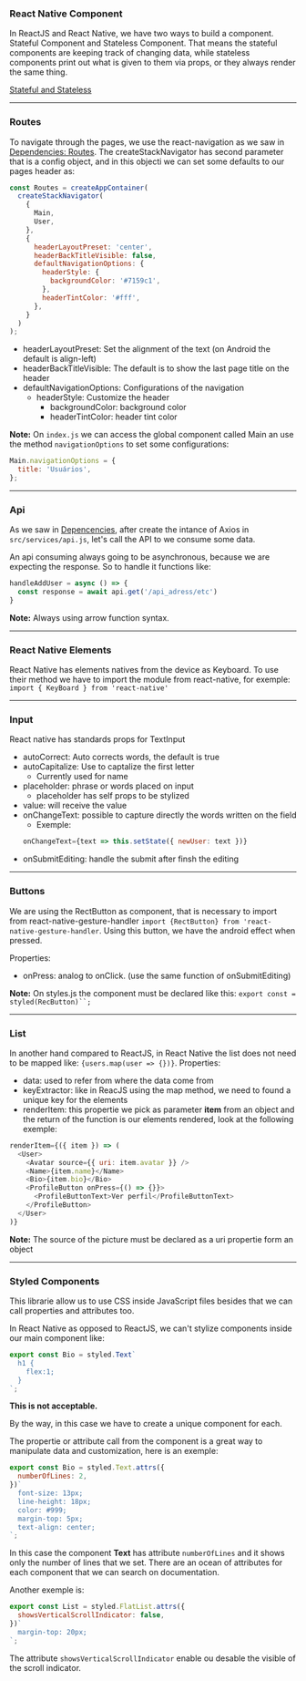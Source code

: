 ### React Native Component
In ReactJS and React Native, we have two ways to build a component. Stateful
Component and Stateless Component. That means the stateful components are
keeping track of changing data, while stateless components print out what is
given to them via props, or they always render the same thing.

[Stateful and Stateless](https://gist.github.com/richardyamamoto/af4d4a12030c3a657691e8b7322b3065)

---
### Routes
To navigate through the pages, we use the react-navigation as we saw in [Dependencies: Routes](https://github.com/richardyamamoto/bootcamp-react-native/blob/master/notes/DEPENDENCIES.md#routes). The createStackNavigator has second parameter that is a config object, and in this objecti we can set some defaults to our pages header as:
```js
const Routes = createAppContainer(
  createStackNavigator(
    {
      Main,
      User,
    },
    {
      headerLayoutPreset: 'center',
      headerBackTitleVisible: false,
      defaultNavigationOptions: {
        headerStyle: {
          backgroundColor: '#7159c1',
        },
        headerTintColor: '#fff',
      },
    }
  )
);
```
- headerLayoutPreset: Set the alignment of the text (on Android the default is align-left)
- headerBackTitleVisible: The default is to show the last page title on the header
- defaultNavigationOptions: Configurations of the navigation
  - headerStyle: Customize the header
    - backgroundColor: background color
    - headerTintColor: header tint color

**Note:**
On `index.js` we can access the global component called Main an use the method `navigationOptions` to set some configurations:

```js
Main.navigationOptions = {
  title: 'Usuários',
};
```

---
### Api
As we saw in [Depencencies](https://github.com/richardyamamoto/bootcamp-react-native/blob/master/notes/DEPENDENCIES.md#axios), after create the intance of Axios in `src/services/api.js`, let's call the API to we consume some data.

An api consuming always going to be asynchronous, because we are expecting the response. So to handle it functions like:
```js
handleAddUser = async () => {
  const response = await api.get('/api_adress/etc')
}
```

**Note:**
Always using arrow function syntax.

---
### React Native Elements
React Native has elements natives from the device as Keyboard. To use their method we have to import the module from react-native, for exemple:
`import { KeyBoard } from 'react-native'`

---
### Input
React native has standards props for TextInput
- autoCorrect: Auto corrects words, the default is true
- autoCapitalize: Use to captalize the first letter
  - Currently used for name
- placeholder: phrase or words placed on input
  - placeholder has self props to be stylized
- value: will receive the value
- onChangeText: possible to capture directly the words written on the field
  - Exemple:
  ```js
  onChangeText={text => this.setState({ newUser: text })}
  ```
- onSubmitEditing: handle the submit after finsh the editing

---
### Buttons
We are using the RectButton as component, that is necessary to import from react-native-gesture-handler
`import {RectButton} from 'react-native-gesture-handler`. Using this button, we have the android effect when pressed.

Properties:
- onPress: analog to onClick. (use the same function of onSubmitEditing)

**Note:**
On styles.js the component must be declared like this:
`export const = styled(RecButton)``;`

---
### List
In another hand compared to ReactJS, in React Native the list does not need to be mapped like: `{users.map(user => {})}`.
Properties:

- data: used to refer from where the data come from
- keyExtractor: like in ReacJS using the map method, we need to found a unique key for the elements
- renderItem: this propertie we pick as parameter **item** from an object and the return of the function is our elements rendered, look at the following exemple:

```js
renderItem={({ item }) => (
  <User>
    <Avatar source={{ uri: item.avatar }} />
    <Name>{item.name}</Name>
    <Bio>{item.bio}</Bio>
    <ProfileButton onPress={() => {}}>
      <ProfileButtonText>Ver perfil</ProfileButtonText>
    </ProfileButton>
  </User>
)}
```

**Note:**
The source of the picture must be declared as a uri propertie form an object

---
### Styled Components
This librarie allow us to use CSS inside JavaScript files besides that we can call properties and attributes too.

In React Native as opposed to ReactJS, we can't stylize components inside our main component like:
```js
export const Bio = styled.Text`
  h1 {
    flex:1;
  }
`;
```
**This is not acceptable.**

By the way, in this case we have to create a unique component for each.

The propertie or attribute call from the component is a great way to manipulate data and customization, here is an exemple:
```js
export const Bio = styled.Text.attrs({
  numberOfLines: 2,
})`
  font-size: 13px;
  line-height: 18px;
  color: #999;
  margin-top: 5px;
  text-align: center;
`;
```
In this case the component **Text** has attribute `numberOfLines` and it shows only the number of lines that we set. There are an ocean of attributes for each component that we can search on documentation.

Another exemple is:
```js
export const List = styled.FlatList.attrs({
  showsVerticalScrollIndicator: false,
})`
  margin-top: 20px;
`;
```
The attribute `showsVerticalScrollIndicator` enable ou desable the visible of the scroll indicator.
